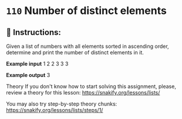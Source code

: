  # `110` Number of distinct elements

## 📝 Instructions:

Given a list of numbers with all elements sorted in ascending order, determine and print the number of distinct elements in it.

**Example input**
1 2 2 3 3 3

**Example output**
3

Theory
If you don't know how to start solving this assignment, please, review a theory for this lesson:
https://snakify.org/lessons/lists/ 

You may also try step-by-step theory chunks:
https://snakify.org/lessons/lists/steps/1/